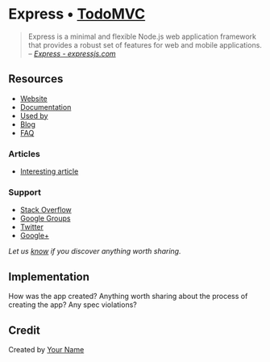 # Express • [TodoMVC](http://todomvc.com)

> Express is a minimal and flexible Node.js web application framework that provides a robust set of features for web and mobile applications.
&#8211; _[Express - expressjs.com](https://expressjs.com/)_

## Resources

- [Website]()
- [Documentation]()
- [Used by]()
- [Blog]()
- [FAQ]()

### Articles

- [Interesting article]()

### Support

- [Stack Overflow](http://stackoverflow.com/questions/tagged/__)
- [Google Groups]()
- [Twitter](http://twitter.com/__)
- [Google+]()

*Let us [know](https://github.com/tastejs/todomvc/issues) if you discover anything worth sharing.*


## Implementation

How was the app created? Anything worth sharing about the process of creating the app? Any spec violations?


## Credit

Created by [Your Name](http://your-website.com)
